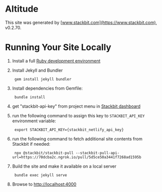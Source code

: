 # Altitude

This site was generated by [www.stackbit.com](https://www.stackbit.com), v0.2.70.

# Running Your Site Locally

1. Install a full [Ruby development environment](https://jekyllrb.com/docs/installation/)

1. Install Jekyll and Bundler

        gem install jekyll bundler

1. Install dependencies from Gemfile:

        bundle install

1. get "stackbit-api-key" from project menu in [Stackbit dashboard](https://app.stackbit.com/dashboard)

1. run the following command to assign this key to `STACKBIT_API_KEY` environment variable:

        export STACKBIT_API_KEY={stackbit_netlify_api_key}

1. run the following command to fetch additional site contents from Stackbit if needed:

        npx @stackbit/stackbit-pull --stackbit-pull-api-url=https://70dcba2c.ngrok.io/pull/5d5ce50a3441f7268ad1595b

1. Build the site and make it available on a local server

        bundle exec jekyll serve

1. Browse to [http://localhost:4000](http://localhost:4000)
